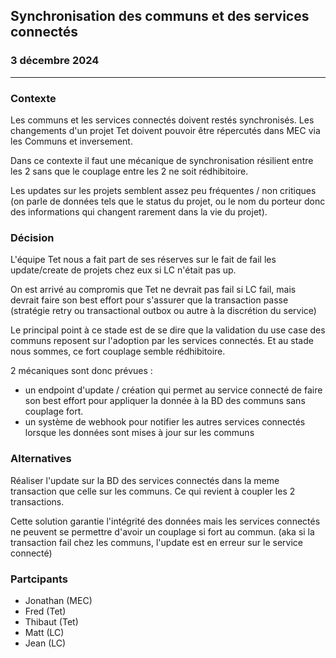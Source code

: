 ## Synchronisation des communs et des services connectés

### 3 décembre 2024

---

### Contexte

Les communs et les services connectés doivent restés synchronisés. Les changements d'un projet Tet doivent pouvoir être répercutés dans MEC via les Communs et inversement.

Dans ce contexte il faut une mécanique de synchronisation résilient entre les 2 sans que le couplage entre les 2 ne soit rédhibitoire.

Les updates sur les projets semblent assez peu fréquentes / non critiques (on parle de données tels que le status du projet, ou le nom du porteur donc des informations qui changent rarement dans la vie du projet).

### Décision

L'équipe Tet nous a fait part de ses réserves sur le fait de fail les update/create de projets chez eux si LC n'était pas up.

On est arrivé au compromis que Tet ne devrait pas fail si LC fail, mais devrait faire son best effort pour s'assurer que la transaction passe (stratégie retry ou transactional outbox ou autre à la discrétion du service)

Le principal point à ce stade est de se dire que la validation du use case des communs reposent sur l'adoption par les services connectés. Et au stade nous sommes, ce fort couplage semble rédhibitoire.

2 mécaniques sont donc prévues :

- un endpoint d'update / création qui permet au service connecté de faire son best effort pour appliquer la donnée à la BD des communs sans couplage fort.
- un système de webhook pour notifier les autres services connectés lorsque les données sont mises à jour sur les communs

### Alternatives

Réaliser l'update sur la BD des services connectés dans la meme transaction que celle sur les communs. Ce qui revient à coupler les 2 transactions.

Cette solution garantie l'intégrité des données mais les services connectés ne peuvent se permettre d'avoir un couplage si fort au commun. (aka si la transaction fail chez les communs, l'update est en erreur sur le service connecté)

### Partcipants

- Jonathan (MEC)
- Fred (Tet)
- Thibaut (Tet)
- Matt (LC)
- Jean (LC)
